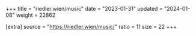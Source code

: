 +++
title = "riedler.wien/music"
date = "2023-01-31"
updated = "2024-01-08"
weight = 22862

[extra]
source = "https://riedler.wien/music/"
ratio = 11
size = 22
+++
